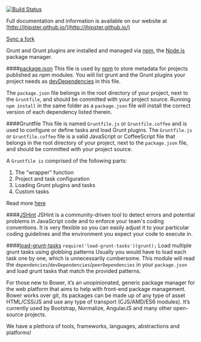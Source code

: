 [![Build Status](https://travis-ci.org/jhipster/generator-jhipster.svg?branch=master)](https://travis-ci.org/jhipster/generator-jhipster)

Full documentation and information is available on our website at [http://jhipster.github.io/](http://jhipster.github.io/)

[Sync a fork](https://help.github.com/articles/syncing-a-fork)

Grunt and Grunt plugins are installed and managed via [npm](https://npmjs.org/), the [Node.js](http://nodejs.org/) package manager. 

####[package.json](https://www.npmjs.org/doc/files/package.json.html)
This file is used by [npm](https://npmjs.org/) to store metadata for projects published as npm modules. You will list grunt and the Grunt plugins your project needs as [devDependencies](https://www.npmjs.org/doc/files/package.json.html#devdependencies) in this file.

The `package.json` file belongs in the root directory of your project, next to the `Gruntfile`, and should be committed with your project source. Running `npm install` in the same folder as a `package.json` file will install the correct version of each dependency listed therein.

####Gruntfile
This file is named `Gruntfile.js` or `Gruntfile.coffee` and is used to configure or define tasks and load Grunt plugins.
The `Gruntfile.js` or `Gruntfile.coffee` file is a valid JavaScript or CoffeeScript file that belongs in the root directory of your project, next to the `package.json` file, and should be committed with your project source.

A `Gruntfile is` comprised of the following parts:

1. The "wrapper" function
2. Project and task configuration
3. Loading Grunt plugins and tasks
4. Custom tasks

Read more [here](http://gruntjs.com/getting-started)

####[JSHint](http://www.jshint.com/about/)
JSHint is a community-driven tool to detect errors and potential problems in JavaScript code and to enforce your team's coding conventions. It is very flexible so you can easily adjust it to your particular coding guidelines and the environment you expect your code to execute in. 

####[load-grunt-tasks](https://github.com/sindresorhus/load-grunt-tasks)
`require('load-grunt-tasks')(grunt);`
Load multiple grunt tasks using globbing patterns
Usually you would have to load each task one by one, which is unnecessarily cumbersome.
This module will read the `dependencies`/`devDependencies`/`peerDependencies` in your `package.json` and load grunt tasks that match the provided patterns.

For those new to Bower, it’s an unopinionated, generic package manager for the web platform that aims to help with front-end package management. Bower works over git, its packages can be made up of any type of asset HTML/CSS/JS and use any type of transport (CJS/AMD/ES6 modules). It’s currently used by Bootstrap, Normalize, AngularJS and many other open-source projects.

We have a plethora of tools, frameworks, languages, abstractions and platforms!
